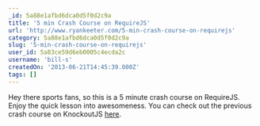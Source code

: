 ```yaml
---
_id: 5a88e1afbd6dca0d5f0d2c9a
title: '5 min Crash Course on RequireJS'
url: 'http://www.ryankeeter.com/5-min-crash-course-on-requirejs'
category: 5a88e1afbd6dca0d5f0d2c9a
slug: '5-min-crash-course-on-requirejs'
user_id: 5a83ce59d6eb0005c4ecda2c
username: 'bill-s'
createdOn: '2013-06-21T14:45:39.000Z'
tags: []
---
```


Hey there sports fans, so this is a 5 minute crash course on RequireJS. Enjoy the quick lesson into awesomeness. You can check out the previous crash course on KnockoutJS <a href="http://ryankeeter.com/7-min-crash-course-on-knockout-js" target="_blank">here</a>.
